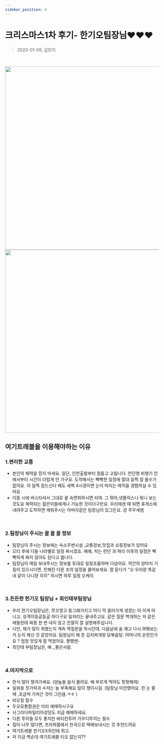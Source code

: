 ```yaml
---
sidebar_position: 4
---
```

# 크리스마스1차 후기- 한기오팀장님❤️❤️❤️

> 2020-01-09, 김민지

<br/>

<img 
    src="https://github.com/Kioding/kio_page/assets/65153742/fcc17dfc-0230-484e-b9d2-588f0b2fcc48"
    width="600" 
/>
<img 
    src="https://github.com/Kioding/kio_page/assets/65153742/4459728e-ab82-4c72-bf88-e68337f48067"
    width="600" 
/>

## 여기트래블을 이용해야하는 이유
### 1.편리한 교통
- 본인의 체력을 믿지 마세요. 일단, 인천출발부터 힘들고 고됩니다. 런던행 비행기 안에서부터 시간이 더럽게 안 가구요. 도착해서는 빡빡한 일정에 절대 일찍 잠 들수가 없어요. 아 일찍 잠드신다 해도 새벽 4시경이면 눈이 떠지는 매직을 경험하실 수 있어요
- 이동 시에 버스타셔서 그대로 꿀 숙면취하시면 되여. 그 뭐야,넷플릭스니 뭐니 보는 것도요  체력되는 젊은이들에게나 가능한 것이더구만요. 우리에겐 때 되면 휴게소에 내려주고 도착하면 깨워주시는 아버지같은 팀장님이 있그든요.  걍 주무세염

<br/>

### 2.팀장님이 주시는 꿀 꿀 꿀 정보
- 팀장님이 주시는 정보에는 숙소주변시설 ,교통정보,맛집과 쇼핑정보가 있어요
- 오티 후에 다들 나라별로 일정 짜시겠죠. 예예, 저는 런던 과 파리 이후의 일정은 빡빡하게 짜지 않아도  된다고 봅니다.
- 팀장님이 매일 보내주시는 정보를 토대로 일정조율하며 다녔어요.
약간의 양아치 기질이 있으시다면, 친해진 다른 조의 일정을 물어보세요. 잘 듣다가 "오 우리랑 똑같네 같이 다니쟝 히히" 하시면 하루 일정 오케이

<br/>

### 3.든든한 한기오 팀장님 +  최인태부팀장님
- 우리 한기오팀장님은, 쪼꼬맣고 동그래가지고 어디 막 굴러가게 생겼는 아 이게 아니고. 성격이둥글둥글 하다구요 일처리는 끝내주고요. 같은 질문 백개하는 저 같은 애들한테 짜증 한 번 내지 않고 친절히 잘 설명해주십니다.
- 다만, 제가 많이 취했는지 계속 역질문을 하시던데. 다음날에 술 깨고 다시 여쭤보는 거 눈치 채신 것 같았어요. 팀장님이 해 준 김치찌개랑 닭볶음탕. 어머니의 손맛인가요 ? 엄청 맛있게 잘 먹었어요. 짱짱맨- 
- 최인태 부팀장님은, 예 ,,좋은사람.

<br/>

### 4.마지막으로
- 한식 많이 챙겨가세요.  (양놈들 음식 물려요. 배 부르게 먹어도 헛헛해여)
- 일회용 젓가락과 수저는 늘 부족해요 많이 쟁이시길. (탐장님 미안했어요. 한 눈 팔때 ,조금씩 가져간 것이 그만큼.ㅋㅎ )
- 비오킬 필수
- 두오모통합권은 미리 예매하시구요
- 사그라다파밀리아성당도 지금 예매하세요.
- 다른 투어들 모두 좋지만 바티칸투어 가우디투어는  필수
- 짐이 너무 많다면, 프라하쯤에서 한국으로 택배보내시는 것 추천드려요
- 여기트래블 한기오X최인태 최고.
- 저 지금 백순데 여기트래블 티오 없는지??
